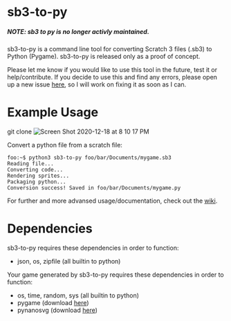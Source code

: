 # sb3-to-py
##### NOTE: sb3 to py is no longer activly maintained.
sb3-to-py is a command line tool for converting Scratch 3 files (.sb3) to Python (Pygame). sb3-to-py is released only as a proof of concept.

Please let me know if you would like to use this tool in the future, test it or help/contribute. If you decide to use this and find any errors, please open up a new issue [here](https://github.com/lukarao/sb3-to-py/issues/new), so I will work on fixing it as soon as I can.

# Example Usage

git clone 
![Screen Shot 2020-12-18 at 8 10 17 PM](https://user-images.githubusercontent.com/62384447/102676767-1ab14d00-416d-11eb-86d3-28fe4ff37781.png)



Convert a python file from a scratch file:

```console
foo:~$ python3 sb3-to-py foo/bar/Documents/mygame.sb3
Reading file...
Converting code...
Rendering sprites...
Packaging python...
Conversion success! Saved in foo/bar/Documents/mygame.py
```

For further and more advansed usage/documentation, check out the [wiki](https://github.com/lukarao/sb3-to-py/wiki).

# Dependencies

sb3-to-py requires these dependencies in order to function:
 - json, os, zipfile (all builtin to python)
 
Your game generated by sb3-to-py requires these dependencies in order to function:
 - os, time, random, sys (all builtin to python)
 - pygame (download [here](https://www.pygame.org/wiki/GettingStarted))
 - pynanosvg (download [here](https://github.com/ethanhs/pynanosvg))
